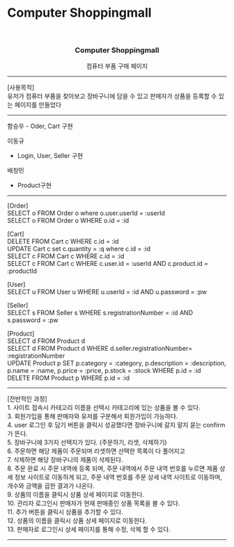 # Computer Shoppingmall

<!-- PROJECT LOGO -->
<br />
<div align="center">

<h3 align="center">Computer Shoppingmall</h3>

  <p align="center">
    컴퓨터 부품 구매 페이지
    <br />    
</div>
<hr>
[사용목적] <br/>
유저가 컴퓨터 부품을 찾아보고 장바구니에 담을 수 있고 판매자가 상품을 등록할 수 있는 페이지를 만들었다<br/>
<hr>
함승우
  - Oder, Cart 구현 <br/>
  
이동규
  - Login, User, Seller 구현 <br/>
  
배창민
  - Product구현

<hr>
[Order] <br/>
SELECT o FROM Order o where o.user.userId = :userId <br/>
SELECT o FROM Order o WHERE o.id = :id <br/>

[Cart] <br/>
DELETE FROM Cart c WHERE c.id = :id <br/>
UPDATE Cart c set c.quantity = :q where c.id = :id <br/>
SELECT c FROM Cart c WHERE c.id = :id <br/>
SELECT c FROM Cart c WHERE c.user.id = :userId AND c.product.id = :productId <br/>

[User] <br/>
SELECT u FROM User u WHERE u.userId = :id AND u.password = :pw <br/>
 
[Seller] <br/>
SELECT s FROM Seller s WHERE s.registrationNumber = :id AND s.password = :pw <br/>

[Product] <br/>
SELECT d FROM Product d <br/>
SELECT d FROM Product d  WHERE d.seller.registrationNumber= :registrationNumber <br/>
UPDATE Product p SET p.category = :category, p.description = :description, p.name = :name, p.price = :price, p.stock = :stock WHERE p.id = :id <br/>
DELETE FROM Product p WHERE p.id = :id <br/>
<hr>
[전반적인 과정] <br/>
1. 사이트 접속시 카테고리 이름을 선택시 카테고리에 있는 상품을 볼 수 있다. <br/>
3. 회원가입을 통해 판매자와 유저를 구분해서 회원가입이 가능하다. <br/>
4. user 로그인 후 담기 버튼을 클릭시 성공했다면 장바구니에 갈지 말지 묻는 confirm가 뜬다. <br/>
5. 장바구니에 3가지 선택지가 있다. (주문하기, 리셋, 삭제하기)  <br/>
6. 주문하면 해당 제품이 주문되며 리셋하면 선택한 목록이 다 풀어지고  <br/>
7. 삭제하면 해당 장바구니의 제품이 삭제된다. <br/>
8. 주문 완료 시 주문 내역에 등록 되며, 주문 내역에서 주문 내역 번호를 누르면 제품 상세 정보 사이트로 이동하게 되고, 주문 내역 번호를 주문 상세 내역 사이트로 이동하며, 개수와 금액을 곱한 결과가 나온다. <br/>
9. 상품의 이름을 클릭시 상품 상세 페이지로 이동한다. <br/>
10. 관리자 로그인시 판매자가 현재 판매중인 상품 목록을 볼 수 있다. <br/>
11. 추가 버튼을 클릭시 상품을 추가할 수 있다. <br/>
12. 상품의 이름을 클릭시 상품 상세 페이지로 이동한다. <br/>
13. 판매자로 로그인시 상세 페이지를 통해 수정, 삭제 할 수 있다. <br/>

<hr>







